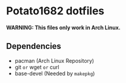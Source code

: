 # Potato1682 dotfiles
**WARNING: This files only work in Arch Linux.**
## Dependencies
* pacman (Arch Linux Repository)
* git `or` wget `or` curl
* base-devel (Needed by `makepkg`)
